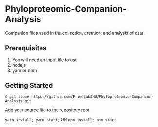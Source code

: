 # Phyloproteomic-Companion-Analysis

Companion files used in the collection, creation, and analysis of data.

## Prerequisites

1. You will need an input file to use
2. nodejs
3. yarn or npm

## Getting Started

`$ git clone https://github.com/FriedLabJHU/Phyloproteomic-Companion-Analysis.git`

Add your source file to the repository root

`yarn install; yarn start;` OR `npm install; npm start`
